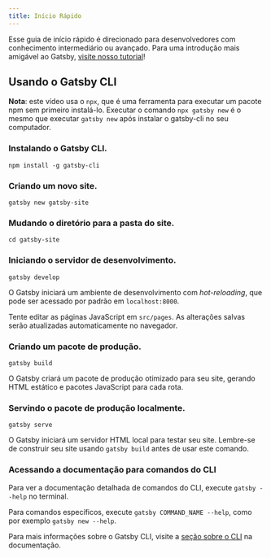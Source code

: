 ```yaml
---
title: Início Rápido
---
```


Esse guia de início rápido é direcionado para desenvolvedores com conhecimento intermediário ou avançado. Para uma introdução mais amigável ao Gatsby, [visite nosso tutorial](/tutorial/)!

## Usando o Gatsby CLI

<EggheadEmbed
  lessonLink="https://egghead.io/lessons/gatsby-quick-start-with-gatsby-create-develop-and-build-gatsby-sites-from-the-command-line"
  lessonTitle="Quick Start with Gatsby: Create, Develop, and Build Gatsby Sites From the Command Line"
/>

**Nota**: este vídeo usa o `npx`, que é uma ferramenta para executar um pacote npm sem primeiro instalá-lo. Executar o comando `npx gatsby new` é o mesmo que executar `gatsby new` após instalar o gatsby-cli no seu computador.

### Instalando o Gatsby CLI.

```shell
npm install -g gatsby-cli
```

### Criando um novo site.

```shell
gatsby new gatsby-site
```

### Mudando o diretório para a pasta do site.

```shell
cd gatsby-site
```

### Iniciando o servidor de desenvolvimento.

```shell
gatsby develop
```

O Gatsby iniciará um ambiente de desenvolvimento com _hot-reloading_, que pode ser acessado por padrão em `localhost:8000`.

Tente editar as páginas JavaScript em `src/pages`. As alterações salvas serão atualizadas automaticamente no navegador.

### Criando um pacote de produção.

```shell
gatsby build
```

O Gatsby criará um pacote de produção otimizado para seu site, gerando HTML estático e pacotes JavaScript para cada rota.

### Servindo o pacote de produção localmente.

```shell
gatsby serve
```

O Gatsby iniciará um servidor HTML local para testar seu site. Lembre-se de construir seu site usando `gatsby build` antes de usar este comando.

### Acessando a documentação para comandos do CLI

Para ver a documentação detalhada de comandos do CLI, execute `gatsby --help` no terminal.

Para comandos específicos, execute `gatsby COMMAND_NAME --help`, como por exemplo `gatsby new --help`.

Para mais informações sobre o Gatsby CLI, visite a [seção sobre o CLI](/docs/gatsby-cli/) na documentação.
